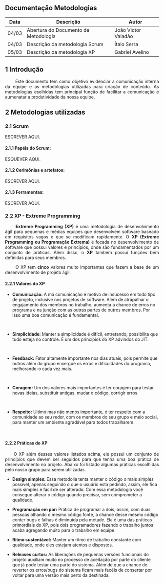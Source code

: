 ## Documentação Metodologias

Data|Descrição|Autor
-|-|-
04/03|Abertura do Documento de Metodologia|João Victor Valadão|
04/03|Descrição da metodologia Scrum|Ítalo Serra|
05/03|Descrição da metodologia XP|Gabriel Avelino|



## 1 <a name="1">Introdução</a>

 <p align = "justify"> &emsp;&emsp; Este documento tem como objetivo evidenciar a comunicação interna da equipe e as metodologias utilizadas para criação de conteúdo. As metodologias esolhidas tem principal função de facilitar a comunicação e aumenatar a produtividade da nossa equipe. </p>


## 2 <a name="2">Metodologias utilizadas</a>

### 2.1 <a name="2.1">Scrum</a>
ESCREVER AQUI.

#### 2.1.1 <a name="2.1.1">Papéis do Scrum:</a>
ESQUEVER AQUI.

#### 2.1.2 <a name="2.1.2">Cerimônias e artefatos:</a>
ESCREVER AQUI.

#### 2.1.3 <a name="2.1.3">Ferramentas:</a>

ESCREVER AQUI.

### 2.2 <a name="2.2">XP - Extreme Programming</a>
<p align = "justify"> &emsp;&emsp; <b>Extreme Programming (XP)</b> é uma metodologia de desenvolvimento ágil para pequenas e médias equipes que desenvolvem software baseado em requisitos vagos e que se modificam rapidamente. O <b>XP (Extreme Programming ou Programação Extrema)</b> é focada no desenvolvimento de software que possui valores e princípios, onde são fundamentados por um conjunto de práticas. Além disso, o <b>XP</b> também possui funções bem definidas para seus membros.</p>


<p align = "justify"> &emsp;&emsp; O XP tem <b>cinco</b> valores muito importantes que fazem a base de um desenvolvimento de projeto ágil. </p>

#### 2.2.1 <a name="2.2.1">Valores do XP</a>
* <b>Comunicação:</b> A má comunicação é motivo de insucesso em todo tipo de projeto, inclusive nos projetos de software. Além de atrapalhar o engajamento dos membros no trabalho, aumenta a chance de erros no programa e na junção com as outras partes de outros membros. Por isso uma boa comunicação é fundamental.
 <br/>

* <b>Simplicidade:</b> Manter a simplicidade é difícil, entretando, possibilita que tudo esteja no controle. É um dos princípios do XP advindos do JIT.
<br>

* <b>Feedback:</b> Fator altamente importante nos dias atuais, pois permite que outros além do grupo enxergue os erros e dificuldades do programa, melhorando-o cada vez mais.
<br>

* <b>Coragem:</b> Um dos valores mais importantes é ter coragem para testar novas ideias, substituir antigas, mudar o código, corrigir erros.
 <br>

* <b>Respeito:</b> Ultimo mas não menos importante, é ter respeito com a comunidade ao seu redor, com os membros do seu grupo e meio social, para manter um ambiente agradável para todos trabalharem.
 <br>

#### 2.2.2 <a name="2.2.2">Práticas do XP</a>
<p align = "justify"> &emsp;&emsp;O XP além desses valores listados acima, ele possui um conjunto de princípios que devem ser seguidos para que tenha uma boa prática de desenvolvimento no projeto. Abaixo foi listado algumas práticas escolhidas pelo nosso grupo para serem utilizadas.  </p>

* <b>Design simples: </b>  Essa metodolia tenta manter o código o mais simples possível, apenas seguindo o que o usuário esta pedindo, assim, ele fica mais simples e fácil de ser alterado. Com essa metodologia você consegue alterar o código quando precisar, sem comprometer a qualidade.

* <b>Programação em par:</b> Prática de programar a dois, assim, com duas pessoas olhando o mesmo código fonte, a chance desse mesmo código conter bugs e falhas é diminuida pela metade. Ela é uma das práticas primordiais do XP, pois dois programadores fazendo o trabalho juntos acaba agregando muito para o trabalho em equipe.

* <b>Ritmo sustentável:</b> Manter um ritmo de trabalho constante com qualidade, onde eles estejam atentos e dispostos.

* <b>Releases curtos:</b> As liberações de pequenas versões funcionais do projeto auxiliam muito no processo de aceitação por parte do cliente que já pode testar uma parte do sistema. Além de que a chance de reverter os erros/bugs do sistema ficam mais facéis de consertar por voltar para uma versão mais perto da destinada.


